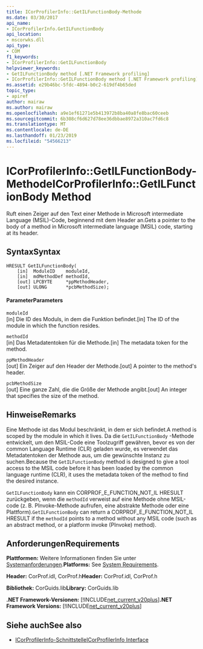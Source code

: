 ```yaml
---
title: ICorProfilerInfo::GetILFunctionBody-Methode
ms.date: 03/30/2017
api_name:
- ICorProfilerInfo.GetILFunctionBody
api_location:
- mscorwks.dll
api_type:
- COM
f1_keywords:
- ICorProfilerInfo::GetILFunctionBody
helpviewer_keywords:
- GetILFunctionBody method [.NET Framework profiling]
- ICorProfilerInfo::GetILFunctionBody method [.NET Framework profiling]
ms.assetid: e29b46bc-5fdc-4894-b0c2-619df4b65ded
topic_type:
- apiref
author: mairaw
ms.author: mairaw
ms.openlocfilehash: a9e1ef61271e5b413972b8ba40a8fe8bac60ceeb
ms.sourcegitcommit: 6b308cf6d627d78ee36dbbae8972a310ac7fd6c8
ms.translationtype: MT
ms.contentlocale: de-DE
ms.lasthandoff: 01/23/2019
ms.locfileid: "54566213"
---
```

# <a name="icorprofilerinfogetilfunctionbody-method"></a><span data-ttu-id="7aef3-102">ICorProfilerInfo::GetILFunctionBody-Methode</span><span class="sxs-lookup"><span data-stu-id="7aef3-102">ICorProfilerInfo::GetILFunctionBody Method</span></span>
<span data-ttu-id="7aef3-103">Ruft einen Zeiger auf den Text einer Methode in Microsoft intermediate Language (MSIL)-Code, beginnend mit dem Header an.</span><span class="sxs-lookup"><span data-stu-id="7aef3-103">Gets a pointer to the body of a method in Microsoft intermediate language (MSIL) code, starting at its header.</span></span>  
  
## <a name="syntax"></a><span data-ttu-id="7aef3-104">Syntax</span><span class="sxs-lookup"><span data-stu-id="7aef3-104">Syntax</span></span>  
  
```  
HRESULT GetILFunctionBody(  
    [in]  ModuleID    moduleId,  
    [in]  mdMethodDef methodId,  
    [out] LPCBYTE     *ppMethodHeader,  
    [out] ULONG       *pcbMethodSize);  
```  
  
#### <a name="parameters"></a><span data-ttu-id="7aef3-105">Parameter</span><span class="sxs-lookup"><span data-stu-id="7aef3-105">Parameters</span></span>  
 `moduleId`  
 <span data-ttu-id="7aef3-106">[in] Die ID des Moduls, in dem die Funktion befindet.</span><span class="sxs-lookup"><span data-stu-id="7aef3-106">[in] The ID of the module in which the function resides.</span></span>  
  
 `methodId`  
 <span data-ttu-id="7aef3-107">[in] Das Metadatentoken für die Methode.</span><span class="sxs-lookup"><span data-stu-id="7aef3-107">[in] The metadata token for the method.</span></span>  
  
 `ppMethodHeader`  
 <span data-ttu-id="7aef3-108">[out] Ein Zeiger auf den Header der Methode.</span><span class="sxs-lookup"><span data-stu-id="7aef3-108">[out] A pointer to the method's header.</span></span>  
  
 `pcbMethodSize`  
 <span data-ttu-id="7aef3-109">[out] Eine ganze Zahl, die die Größe der Methode angibt.</span><span class="sxs-lookup"><span data-stu-id="7aef3-109">[out] An integer that specifies the size of the method.</span></span>  
  
## <a name="remarks"></a><span data-ttu-id="7aef3-110">Hinweise</span><span class="sxs-lookup"><span data-stu-id="7aef3-110">Remarks</span></span>  
 <span data-ttu-id="7aef3-111">Eine Methode ist das Modul beschränkt, in dem er sich befindet.</span><span class="sxs-lookup"><span data-stu-id="7aef3-111">A method is scoped by the module in which it lives.</span></span> <span data-ttu-id="7aef3-112">Da die `GetILFunctionBody` -Methode entwickelt, um den MSIL-Code eine Toolzugriff gewähren, bevor es von der common Language Runtime (CLR) geladen wurde, es verwendet das Metadatentoken der Methode aus, um die gewünschte Instanz zu suchen.</span><span class="sxs-lookup"><span data-stu-id="7aef3-112">Because the `GetILFunctionBody` method is designed to give a tool access to the MSIL code before it has been loaded by the common language runtime (CLR), it uses the metadata token of the method to find the desired instance.</span></span>  
  
 <span data-ttu-id="7aef3-113">`GetILFunctionBody` kann ein CORPROF_E_FUNCTION_NOT_IL HRESULT zurückgeben, wenn die `methodId` verweist auf eine Methode ohne MSIL-code (z. B. PInvoke-Methode aufrufen, eine abstrakte Methode oder eine Plattform).</span><span class="sxs-lookup"><span data-stu-id="7aef3-113">`GetILFunctionBody` can return a CORPROF_E_FUNCTION_NOT_IL HRESULT if the `methodId` points to a method without any MSIL code (such as an abstract method, or a platform invoke (PInvoke) method).</span></span>  
  
## <a name="requirements"></a><span data-ttu-id="7aef3-114">Anforderungen</span><span class="sxs-lookup"><span data-stu-id="7aef3-114">Requirements</span></span>  
 <span data-ttu-id="7aef3-115">**Plattformen:** Weitere Informationen finden Sie unter [Systemanforderungen](../../../../docs/framework/get-started/system-requirements.md).</span><span class="sxs-lookup"><span data-stu-id="7aef3-115">**Platforms:** See [System Requirements](../../../../docs/framework/get-started/system-requirements.md).</span></span>  
  
 <span data-ttu-id="7aef3-116">**Header:** CorProf.idl, CorProf.h</span><span class="sxs-lookup"><span data-stu-id="7aef3-116">**Header:** CorProf.idl, CorProf.h</span></span>  
  
 <span data-ttu-id="7aef3-117">**Bibliothek:** CorGuids.lib</span><span class="sxs-lookup"><span data-stu-id="7aef3-117">**Library:** CorGuids.lib</span></span>  
  
 <span data-ttu-id="7aef3-118">**.NET Framework-Versionen:** [!INCLUDE[net_current_v20plus](../../../../includes/net-current-v20plus-md.md)]</span><span class="sxs-lookup"><span data-stu-id="7aef3-118">**.NET Framework Versions:** [!INCLUDE[net_current_v20plus](../../../../includes/net-current-v20plus-md.md)]</span></span>  
  
## <a name="see-also"></a><span data-ttu-id="7aef3-119">Siehe auch</span><span class="sxs-lookup"><span data-stu-id="7aef3-119">See also</span></span>
- [<span data-ttu-id="7aef3-120">ICorProfilerInfo-Schnittstelle</span><span class="sxs-lookup"><span data-stu-id="7aef3-120">ICorProfilerInfo Interface</span></span>](../../../../docs/framework/unmanaged-api/profiling/icorprofilerinfo-interface.md)
